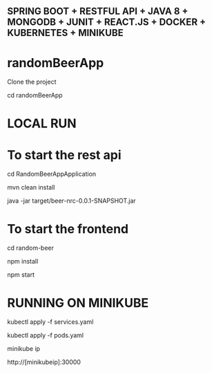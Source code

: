 ## SPRING BOOT + RESTFUL API + JAVA 8 + MONGODB + JUNIT + REACT.JS + DOCKER + KUBERNETES + MINIKUBE
 
# randomBeerApp

Clone the project

cd randomBeerApp

# LOCAL RUN

# To start the rest api

cd RandomBeerAppApplication

mvn clean install

java -jar target/beer-nrc-0.0.1-SNAPSHOT.jar

# To start the frontend 

cd random-beer

npm install

npm start


# RUNNING ON MINIKUBE
kubectl apply -f services.yaml <p>
kubectl apply -f pods.yaml <p>
minikube ip <p>
http://[minikubeip]:30000<p>
